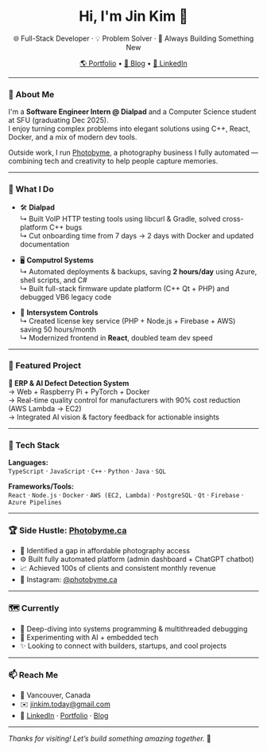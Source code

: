 <!-- Profile README for github.com/jinkim-today -->

<h1 align="center">Hi, I'm Jin Kim 👋</h1>
<p align="center">
  🌐 Full-Stack Developer · 💡 Problem Solver · 🎯 Always Building Something New
</p>
<p align="center">
  <a href="https://photobyme.ca" target="_blank">🌎 Portfolio</a> • 
  <a href="https://jinkim-today.github.io/" target="_blank">📝 Blog</a> • 
  <a href="https://linkedin.com/in/kukjinkim" target="_blank">💼 LinkedIn</a>
</p>

---

### 🧠 About Me

I'm a **Software Engineer Intern @ Dialpad** and a Computer Science student at SFU (graduating Dec 2025).  
I enjoy turning complex problems into elegant solutions using C++, React, Docker, and a mix of modern dev tools.

Outside work, I run [Photobyme](https://photobyme.ca), a photography business I fully automated — combining tech and creativity to help people capture memories.

---

### 🔨 What I Do

- 🛠️ **Dialpad**  
  ↳ Built VoIP HTTP testing tools using libcurl & Gradle, solved cross-platform C++ bugs  
  ↳ Cut onboarding time from 7 days → 2 days with Docker and updated documentation  

- 🖥️ **Computrol Systems**  
  ↳ Automated deployments & backups, saving **2 hours/day** using Azure, shell scripts, and C#  
  ↳ Built full-stack firmware update platform (C++ Qt + PHP) and debugged VB6 legacy code

- 🧩 **Intersystem Controls**  
  ↳ Created license key service (PHP + Node.js + Firebase + AWS) saving 50 hours/month  
  ↳ Modernized frontend in **React**, doubled team dev speed

---

### 🚀 Featured Project

**🔧 ERP & AI Defect Detection System**  
→ Web + Raspberry Pi + PyTorch + Docker  
→ Real-time quality control for manufacturers with 90% cost reduction (AWS Lambda → EC2)  
→ Integrated AI vision & factory feedback for actionable insights  

---

### 🧠 Tech Stack

**Languages:**  
`TypeScript` · `JavaScript` · `C++` · `Python` · `Java` · `SQL`

**Frameworks/Tools:**  
`React` · `Node.js` · `Docker` · `AWS (EC2, Lambda)` · `PostgreSQL` · `Qt` · `Firebase` · `Azure Pipelines`

---

### 🏆 Side Hustle: [Photobyme.ca](https://photobyme.ca)

- 🎯 Identified a gap in affordable photography access  
- ⚙️ Built fully automated platform (admin dashboard + ChatGPT chatbot)  
- 📈 Achieved 100s of clients and consistent monthly revenue  
- 📸 Instagram: [@photobyme.ca](https://instagram.com/photobyme.ca)

---

### 🗺️ Currently

- 🔬 Deep-diving into systems programming & multithreaded debugging
- 🤖 Experimenting with AI + embedded tech
- ✨ Looking to connect with builders, startups, and cool projects

---

### 📫 Reach Me

- 📍 Vancouver, Canada  
- ✉️ jinkim.today@gmail.com  
- 🔗 [LinkedIn](https://linkedin.com/in/kukjinkim) · [Portfolio](https://photobyme.ca) · [Blog](https://jinkim-today.github.io)

---

_Thanks for visiting! Let’s build something amazing together._ 🚀
